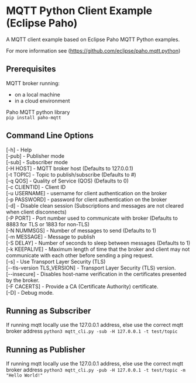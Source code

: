 # MQTT Python Client Example (Eclipse Paho) 

A MQTT client example based on Eclipse Paho MQTT Python examples.

For more information see (https://github.com/eclipse/paho.mqtt.python)

## Prerequisites

MQTT broker running:   
* on a local machine   
* in a cloud environment

Paho MQTT python library  
```pip install paho-mqtt```

## Command Line Options

[-h] - Help  
[-pub] - Publisher mode  
[-sub] - Subscriber mode  
[-H HOST] - MQTT broker host (Defaults to 127.0.0.1)  
[-t TOPIC] - Topic to publish/subscribe (Defaults to #)  
[-q QOS] - Quality of Service (QOS) (Defaults to 0)  
[-c CLIENTID] - Client ID  
[-u USERNAME] - username for client authentication on the broker  
[-p PASSWORD] - password for client authentication on the broker  
[-d] - Disable clean session (Subscriptions and messages are not cleared when client disconnects)  
[-P PORT] - Port number used to communicate with broker (Defaults to 8883 for TLS or 1883 for non-TLS)  
[-N NUMMSGS] - Number of messages to send (Defaults to 1)  
[-m MESSAGE] - Message to publish  
[-S DELAY] - Number of seconds to sleep between messages (Defaults to 1)  
[-k KEEPALIVE] - Maximum length of time that the broker and client may not communicate with each other before sending a ping request.  
[-s] - Use Transport Layer Security (TLS)  
[--tls-version TLS_VERSION] - Transport Layer Security (TLS) version.  
[--insecure] - Disables host-name verification in the certificates presented by the broker.  
[-F CACERTS] - Provide a CA (Certificate Authority) certificate.  
[-D] - Debug mode.  

## Running as Subscriber

If running mqtt locally use the 127.0.0.1 address, else use the correct mqtt broker address
```python3 mqtt_cli.py -sub -H 127.0.0.1 -t test/topic```

## Running as Publisher

If running mqtt locally use the 127.0.0.1 address, else use the correct mqtt broker address
```python3 mqtt_cli.py -pub -H 127.0.0.1 -t test/topic -m "Hello World!" ```

